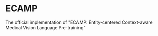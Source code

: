 # ECAMP
The official implementation of "ECAMP: Entity-centered Context-aware Medical Vision Language Pre-training"
